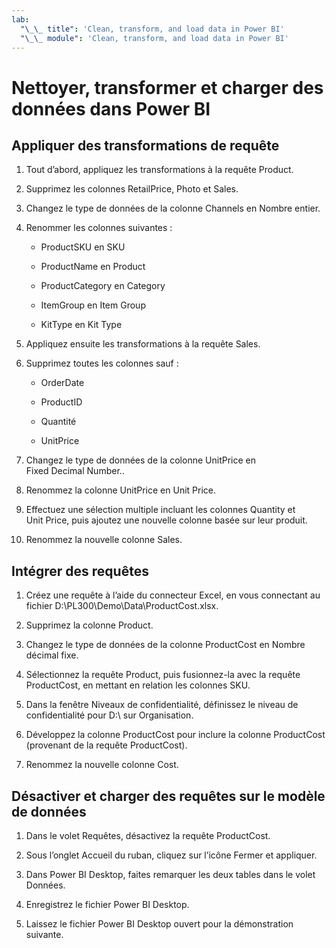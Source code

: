 ```yaml
---
lab:
  "\_\_ title": 'Clean, transform, and load data in Power BI'
  "\_\_ module": 'Clean, transform, and load data in Power BI'
---
```

# Nettoyer, transformer et charger des données dans Power BI

## Appliquer des transformations de requête

1. Tout d’abord, appliquez les transformations à la requête Product.

1. Supprimez les colonnes RetailPrice, Photo et Sales.

1. Changez le type de données de la colonne Channels en Nombre entier.

1. Renommer les colonnes suivantes :

    - ProductSKU en SKU

    - ProductName en Product

    - ProductCategory en Category

    - ItemGroup en Item Group

    - KitType en Kit Type

1. Appliquez ensuite les transformations à la requête Sales.

1. Supprimez toutes les colonnes sauf :

    - OrderDate

    - ProductID

    - Quantité

    - UnitPrice

1. Changez le type de données de la colonne UnitPrice en Fixed Decimal Number..

1. Renommez la colonne UnitPrice en Unit Price.

1. Effectuez une sélection multiple incluant les colonnes Quantity et Unit Price, puis ajoutez une nouvelle colonne basée sur leur produit.

1. Renommez la nouvelle colonne Sales.

## Intégrer des requêtes

1. Créez une requête à l’aide du connecteur Excel, en vous connectant au fichier D:\PL300\Demo\Data\ProductCost.xlsx.

1. Supprimez la colonne Product.

1. Changez le type de données de la colonne ProductCost en Nombre décimal fixe.

1. Sélectionnez la requête Product, puis fusionnez-la avec la requête ProductCost, en mettant en relation les colonnes SKU.

1. Dans la fenêtre Niveaux de confidentialité, définissez le niveau de confidentialité pour D:\ sur Organisation.

1. Développez la colonne ProductCost pour inclure la colonne ProductCost (provenant de la requête ProductCost).

1. Renommez la nouvelle colonne Cost.

## Désactiver et charger des requêtes sur le modèle de données

1. Dans le volet Requêtes, désactivez la requête ProductCost.

1. Sous l’onglet Accueil du ruban, cliquez sur l’icône Fermer et appliquer.

1. Dans Power BI Desktop, faites remarquer les deux tables dans le volet Données.

1. Enregistrez le fichier Power BI Desktop.

1. Laissez le fichier Power BI Desktop ouvert pour la démonstration suivante.
